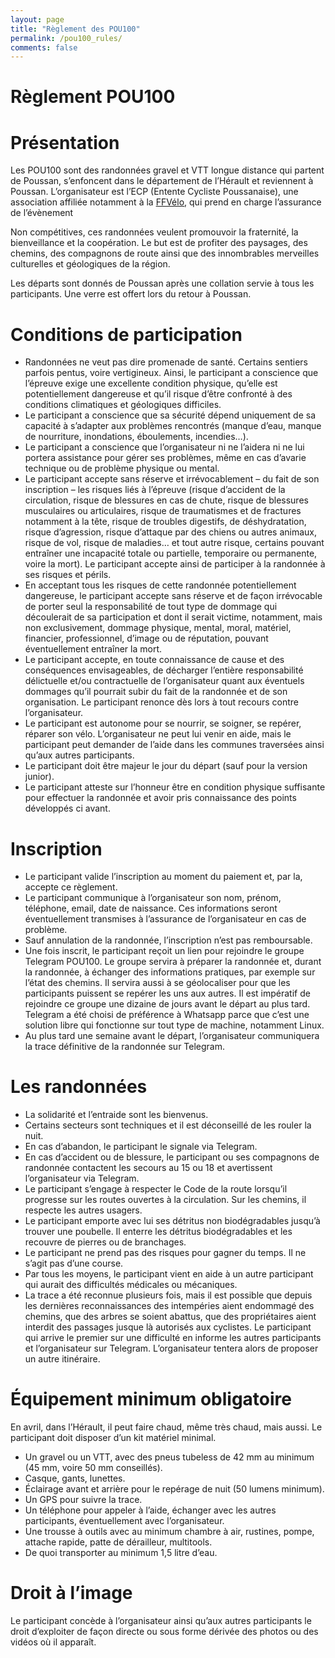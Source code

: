 ```yaml
---
layout: page
title: "Règlement des POU100"
permalink: /pou100_rules/
comments: false
---
```


# Règlement POU100

# Présentation

Les POU100 sont des randonnées gravel et VTT longue distance qui partent de Poussan, s’enfoncent dans le département de l’Hérault et reviennent à Poussan. L’organisateur est l’ECP (Entente Cycliste Poussanaise), une association affiliée notamment à la [FFVélo](https://ffvelo.fr/), qui prend en charge l’assurance de l’évènement

Non compétitives, ces randonnées veulent promouvoir la fraternité, la bienveillance et la coopération. Le but est de profiter des paysages, des chemins, des compagnons de route ainsi que des innombrables merveilles culturelles et géologiques de la région.

Les départs sont donnés de Poussan après une collation servie à tous les participants. Une verre est offert lors du retour à Poussan.

# Conditions de participation

* Randonnées ne veut pas dire promenade de santé. Certains sentiers parfois pentus, voire vertigineux. Ainsi, le participant a conscience que l’épreuve exige une excellente condition physique, qu’elle est potentiellement dangereuse et qu’il risque d’être confronté à des conditions climatiques et géologiques difficiles.  
* Le participant a conscience que sa sécurité dépend uniquement de sa capacité à s’adapter aux problèmes rencontrés (manque d’eau, manque de nourriture, inondations, éboulements, incendies…).  
* Le participant a conscience que l’organisateur ni ne l’aidera ni ne lui portera assistance pour gérer ses problèmes, même en cas d’avarie technique ou de problème physique ou mental.  
* Le participant accepte sans réserve et irrévocablement – du fait de son inscription – les risques liés à l’épreuve (risque d’accident de la circulation, risque de blessures en cas de chute, risque de blessures musculaires ou articulaires, risque de traumatismes et de fractures notamment à la tête, risque de troubles digestifs, de déshydratation, risque d’agression, risque d’attaque par des chiens ou autres animaux, risque de vol, risque de maladies… et tout autre risque, certains pouvant entraîner une incapacité totale ou partielle, temporaire ou permanente, voire la mort). Le participant accepte ainsi de participer à la randonnée à ses risques et périls.  
* En acceptant tous les risques de cette randonnée potentiellement dangereuse, le participant accepte sans réserve et de façon irrévocable de porter seul la responsabilité de tout type de dommage qui découlerait de sa participation et dont il serait victime, notamment, mais non exclusivement, dommage physique, mental, moral, matériel, financier, professionnel, d’image ou de réputation, pouvant éventuellement entraîner la mort.  
* Le participant accepte, en toute connaissance de cause et des conséquences envisageables, de décharger l’entière responsabilité délictuelle et/ou contractuelle de l’organisateur quant aux éventuels dommages qu’il pourrait subir du fait de la randonnée et de son organisation. Le participant renonce dès lors à tout recours contre l’organisateur.  
* Le participant est autonome pour se nourrir, se soigner, se repérer, réparer son vélo. L’organisateur ne peut lui venir en aide, mais le participant peut demander de l’aide dans les communes traversées ainsi qu’aux autres participants.  
* Le participant doit être majeur le jour du départ (sauf pour la version junior).  
* Le participant atteste sur l’honneur être en condition physique suffisante pour effectuer la randonnée et avoir pris connaissance des points développés ci avant.

# Inscription

* Le participant valide l’inscription au moment du paiement et, par la, accepte ce règlement.  
* Le participant communique à l’organisateur son nom, prénom, téléphone, email, date de naissance. Ces informations seront éventuellement transmises à l’assurance de l’organisateur en cas de problème.  
* Sauf annulation de la randonnée, l’inscription n’est pas remboursable.  
* Une fois inscrit, le participant reçoit un lien pour rejoindre le groupe Telegram POU100. Le groupe servira à préparer la randonnée et, durant la randonnée, à échanger des informations pratiques, par exemple sur l’état des chemins. Il servira aussi à se géolocaliser pour que les participants puissent se repérer les uns aux autres. Il est impératif de rejoindre ce groupe une dizaine de jours avant le départ au plus tard. Telegram a été choisi de préférence à Whatsapp parce que c’est une solution libre qui fonctionne sur tout type de machine, notamment Linux.  
* Au plus tard une semaine avant le départ, l’organisateur communiquera la trace définitive de la randonnée sur Telegram.

# Les randonnées

* La solidarité et l’entraide sont les bienvenus.  
* Certains secteurs sont techniques et il est déconseillé de les rouler la nuit.  
* En cas d’abandon, le participant le signale via Telegram.  
* En cas d’accident ou de blessure, le participant ou ses compagnons de randonnée contactent les secours au 15 ou 18 et avertissent l’organisateur via Telegram.  
* Le participant s’engage à respecter le Code de la route lorsqu’il progresse sur les routes ouvertes à la circulation. Sur les chemins, il respecte les autres usagers.  
* Le participant emporte avec lui ses détritus non biodégradables jusqu’à trouver une poubelle. Il enterre les détritus biodégradables et les recouvre de pierres ou de branchages.  
* Le participant ne prend pas des risques pour gagner du temps. Il ne s’agit pas d’une course.  
* Par tous les moyens, le participant vient en aide à un autre participant qui aurait des difficultés médicales ou mécaniques.  
* La trace a été reconnue plusieurs fois, mais il est possible que depuis les dernières reconnaissances des intempéries aient endommagé des chemins, que des arbres se soient abattus, que des propriétaires aient interdit des passages jusque là autorisés aux cyclistes. Le participant qui arrive le premier sur une difficulté en informe les autres participants et l’organisateur sur Telegram. L’organisateur tentera alors de proposer un autre itinéraire.

# Équipement minimum obligatoire

En avril, dans l’Hérault, il peut faire chaud, même très chaud, mais aussi. Le participant doit disposer d’un kit matériel minimal.

* Un gravel ou un VTT, avec des pneus tubeless de 42 mm au minimum (45 mm, voire 50 mm conseillés).  
* Casque, gants, lunettes.  
* Éclairage avant et arrière pour le repérage de nuit (50 lumens minimum).  
* Un GPS pour suivre la trace.  
* Un téléphone pour appeler à l’aide, échanger avec les autres participants, éventuellement avec l’organisateur.  
* Une trousse à outils avec au minimum chambre à air, rustines, pompe, attache rapide, patte de dérailleur, multitools.  
* De quoi transporter au minimum 1,5 litre d’eau.

# Droit à l’image

Le participant concède à l’organisateur ainsi qu’aux autres participants le droit d’exploiter de façon directe ou sous forme dérivée des photos ou des vidéos où il apparaît.
